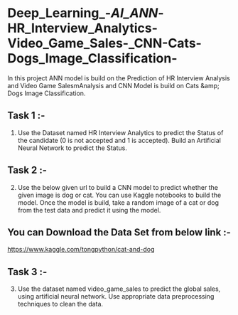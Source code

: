 # Deep_Learning_-_AI_ANN_-HR_Interview_Analytics-Video_Game_Sales-_CNN-Cats-Dogs_Image_Classification-
In this project ANN model is build on the Prediction of HR Interview Analysis and Video Game SalesmAnalysis and CNN Model is build on  Cats &amp;amp; Dogs Image Classification.

## Task 1 :-
1)	Use the Dataset named HR Interview Analytics to predict the Status of the candidate (0 is not accepted and 1 is accepted). Build an Artificial Neural Network to predict the Status.

## Task 2 :-
2)	Use the below given url to build a CNN model to predict whether the given image is dog or cat. You can use Kaggle notebooks to build the model. Once the model is build, take a random image of a cat or dog from the test data and predict it using the model. 

## You can Download the Data Set from below link :-
https://www.kaggle.com/tongpython/cat-and-dog

## Task 3 :-
3)	Use the dataset named video_game_sales to predict the global sales, using artificial neural network. Use appropriate data preprocessing techniques to clean the data. 
